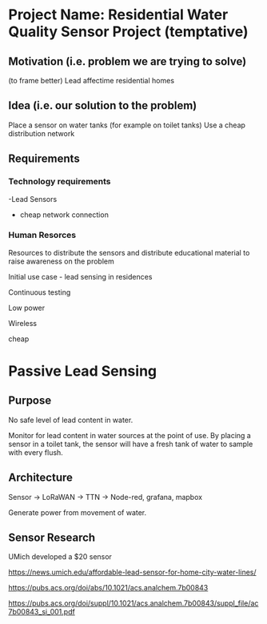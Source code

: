 # Project Name: Residential Water Quality Sensor Project (temptative)

## Motivation (i.e. problem we are trying to solve)

(to frame better)
Lead affectime residential homes 

## Idea (i.e. our solution to the problem)
Place a sensor on water tanks (for example on toilet tanks)
Use a cheap distribution network

## Requirements

### Technology requirements

-Lead Sensors
- cheap network connection

### Human Resorces
Resources to distribute the sensors and distribute educational material to raise awareness on the problem





Initial use case - lead sensing in residences

Continuous testing

Low power

Wireless

cheap






# Passive Lead Sensing

## Purpose

No safe level of lead content in water.

Monitor for lead content in water sources at the point of use. By placing a sensor in a toilet tank, the sensor will have a fresh tank of water to sample with every flush.




## Architecture

Sensor -> LoRaWAN -> TTN -> Node-red, grafana, mapbox

Generate power from movement of water.


## Sensor Research

UMich developed a $20 sensor

https://news.umich.edu/affordable-lead-sensor-for-home-city-water-lines/

https://pubs.acs.org/doi/abs/10.1021/acs.analchem.7b00843

https://pubs.acs.org/doi/suppl/10.1021/acs.analchem.7b00843/suppl_file/ac7b00843_si_001.pdf


